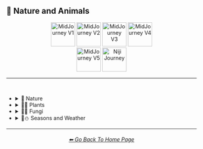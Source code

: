 <h2>🌲 Nature and Animals</h2>

<div align="center">

[<img src="F://GitHubRepo/MidJourney-Styles-and-Keywords-Reference/Images/Repo_Parts/Buttons/Version_Buttons/button_version_V1_active.webp?raw=true" alt="MidJourney V1" height="64" />](F://GitHubRepo/MidJourney-Styles-and-Keywords-Reference/Pages/MJ_V1/Style_Pages/Sphere/Nature_and_Animals.md)
[<img src="F://GitHubRepo/MidJourney-Styles-and-Keywords-Reference/Images/Repo_Parts/Buttons/Version_Buttons/button_version_V2_inactive.webp?raw=true" alt="MidJourney V2" height="64" />](F://GitHubRepo/MidJourney-Styles-and-Keywords-Reference/Pages/MJ_V2/Style_Pages/Sphere/Nature_and_Animals.md)
[<img src="F://GitHubRepo/MidJourney-Styles-and-Keywords-Reference/Images/Repo_Parts/Buttons/Version_Buttons/button_version_V3_inactive.webp?raw=true" alt="MidJourney V3" height="64" />](F://GitHubRepo/MidJourney-Styles-and-Keywords-Reference/Pages/MJ_V3/Style_Pages/Sphere/Nature_and_Animals.md)
[<img src="F://GitHubRepo/MidJourney-Styles-and-Keywords-Reference/Images/Repo_Parts/Buttons/Version_Buttons/button_version_V4_inactive.webp?raw=true" alt="MidJourney V4" height="64" />](F://GitHubRepo/MidJourney-Styles-and-Keywords-Reference/Pages/MJ_V4/Style_Pages/Just_The_Style/Nature_and_Animals.md)
<br>
[<img src="F://GitHubRepo/MidJourney-Styles-and-Keywords-Reference/Images/Repo_Parts/Buttons/Version_Buttons/button_version_V5_Alpha_inactive_half.webp?raw=true" alt="MidJourney V5" height="64" />](F://GitHubRepo/MidJourney-Styles-and-Keywords-Reference/Pages/MJ_V5/Style_Pages/Just_The_Style/Nature_and_Animals.md)
[<img src="F://GitHubRepo/MidJourney-Styles-and-Keywords-Reference/Images/Repo_Parts/Buttons/Version_Buttons/button_version_niji_inactive_half.webp?raw=true" alt="Niji Journey" height="64" />](F://GitHubRepo/MidJourney-Styles-and-Keywords-Reference/Pages/Niji_Journey/Niji_V4/Style_Pages/Nature_and_Animals.md)


</div>

<hr>
<br>


- <details><summary>🌲 Nature</summary><p><div align="center">

	| Environment |
	| :-: |
	| <img src="F://GitHubRepo/MidJourney-Styles-and-Keywords-Reference/Images/MJ_V1/Midjourney_Styles_(sphere)/sphere_Environment.webp?raw=true" width="256" /> |

	<br>
	
	| Biopunk |
	| :-: |
	| <img src="F://GitHubRepo/MidJourney-Styles-and-Keywords-Reference/Images/MJ_V1/Midjourney_Styles_(sphere)/sphere_Biopunk.webp?raw=true" width="256" /> |
	
	<br>

	| Seapunk |
	| :-: |
	| <img src="F://GitHubRepo/MidJourney-Styles-and-Keywords-Reference/Images/MJ_V1/Midjourney_Styles_(sphere)/sphere_Seapunk.webp?raw=true" width="256" /> |

  </div></p></details>


- <details><summary>🌲🌱 Plants</summary><p><div align="center">

	| Plant | Grass |
	| :-: | :-: |
	| <img src="F://GitHubRepo/MidJourney-Styles-and-Keywords-Reference/Images/MJ_V1/Midjourney_Styles_(sphere)/sphere_Plant.webp?raw=true" width="256" /> | <img src="F://GitHubRepo/MidJourney-Styles-and-Keywords-Reference/Images/MJ_V1/Midjourney_Styles_(sphere)/sphere_Grass.webp?raw=true" width="256" /> |
	
	<br>
	
	| Flowers |
	| :-: |
	| <img src="F://GitHubRepo/MidJourney-Styles-and-Keywords-Reference/Images/MJ_V1/Midjourney_Styles_(sphere)/sphere_Flowers.webp?raw=true" width="256" /> |

  </div></p></details>


- <details><summary>🌲🍄 Fungi</summary><p><div align="center">

	| Fungi | Mushrooms |
	| :-: | :-: |
	| <img src="F://GitHubRepo/MidJourney-Styles-and-Keywords-Reference/Images/MJ_V1/Midjourney_Styles_(sphere)/sphere_Fungi.webp?raw=true" width="256" /> | <img src="F://GitHubRepo/MidJourney-Styles-and-Keywords-Reference/Images/MJ_V1/Midjourney_Styles_(sphere)/sphere_Mushrooms.webp?raw=true" width="256" /> |

  </div></p></details>


- <details><summary>🌲⛄ Seasons and Weather</summary><p><div align="center">

	| Seasons | Spring | Summer |
	| :-: | :-: | :-: |
	| <img src="F://GitHubRepo/MidJourney-Styles-and-Keywords-Reference/Images/MJ_V1/Midjourney_Styles_(sphere)/sphere_Seasons.webp?raw=true" width="256" /> | <img src="F://GitHubRepo/MidJourney-Styles-and-Keywords-Reference/Images/MJ_V1/Midjourney_Styles_(sphere)/sphere_Spring.webp?raw=true" width="256" /> | <img src="F://GitHubRepo/MidJourney-Styles-and-Keywords-Reference/Images/MJ_V1/Midjourney_Styles_(sphere)/sphere_Summer.webp?raw=true" width="256" /> |
	
	<br>
	
	| Autumn | Winter |
	| :-: | :-: |
	| <img src="F://GitHubRepo/MidJourney-Styles-and-Keywords-Reference/Images/MJ_V1/Midjourney_Styles_(sphere)/sphere_Autumn.webp?raw=true" width="256" /> | <img src="F://GitHubRepo/MidJourney-Styles-and-Keywords-Reference/Images/MJ_V1/Midjourney_Styles_(sphere)/sphere_Winter.webp?raw=true" width="256" /> |

  </div></p></details>


<hr><!--------------->
<div align="center">
<h6><a href="F://GitHubRepo/MidJourney-Styles-and-Keywords-Reference/README.md">⬅ Go Back To Home Page</a></h6>
</div>